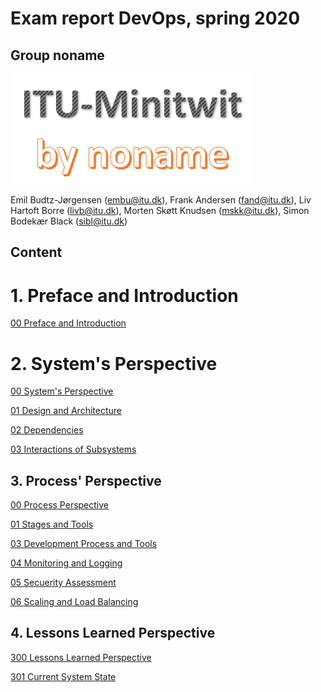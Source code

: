 # Exam report DevOps, spring 2020
## Group noname

![group logo](images/group_logo_large.png)

Emil Budtz-Jørgensen (embu@itu.dk), 
Frank Andersen (fand@itu.dk), 
Liv Hartoft Borre (livb@itu.dk), 
Morten Skøtt Knudsen (mskk@itu.dk), 
Simon Bodekær Black (sibl@itu.dk) 

## Content
# 1. Preface and Introduction
[00 Preface and Introduction](chapters/100_preface_and_introduction.md)

# 2. System's Perspective
[00 System's Perspective](chapters/200_systems_perspective.md)

[01 Design and Architecture](chapters/201_design_and_architecture.md)

[02 Dependencies](chapters/202_dependencies.md)

[03 Interactions of Subsystems](chapters/203_interactions_of_subsystems.md)

## 3. Process' Perspective

[00 Process Perspective](chapters/300_process_perspective.md)

[01 Stages and Tools](chapters/301_ci_dc_chain_tools.md)

[03 Development Process and Tools](chapters/303_dev_process_and_tools.md)

[04 Monitoring and Logging](chapters/304_monitoring_and_logging.md)

[05 Secuerity Assessment](chapters/305_sec_assessment.md)

[06 Scaling and Load Balancing](chapters/306_scaling_and_load_balancing.md)

## 4. Lessons Learned Perspective

[300 Lessons Learned Perspective](chapters/400_lessons_learned_perspective.md)

[301 Current System State](chapters/401_current_system_state.md)
